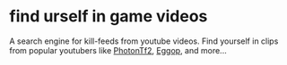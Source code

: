 
# find urself in game videos

A search engine for kill-feeds from youtube videos. Find yourself in clips from popular youtubers like [PhotonTf2](https://www.youtube.com/channel/UCkNZFJiKWm46q3hMgsw-EtA), [Eggop](https://www.youtube.com/user/eggopful), and more...
